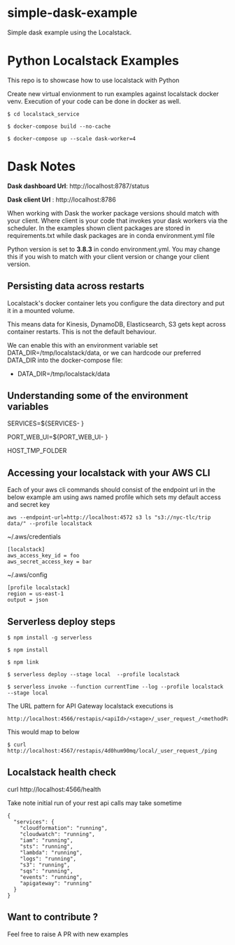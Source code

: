 # simple-dask-example

Simple dask example using the Localstack.

# Python Localstack Examples

This repo is to showcase how to use localstack with Python


Create new virtual envionment to run examples against 
localstack docker venv. Execution of your code can be 
done in docker as well.

```
$ cd localstack_service

$ docker-compose build --no-cache 

$ docker-compose up --scale dask-worker=4
```

# Dask Notes

**Dask dashboard Url**: http://localhost:8787/status

**Dask client Url**   : http://localhost:8786

When working with Dask the worker package versions should match with your 
client. Where client is your code that invokes your dask workers via the scheduler. In the examples shown 
client packages are stored in requirements.txt while dask packages 
are in conda environment.yml file

Python version is set to **3.8.3** in condo environment.yml. You may change
this if you wish to match with your client version or change your client version.



## Persisting data across restarts
Localstack's docker container lets you configure the data directory and put it in a mounted volume.

This means data for Kinesis, DynamoDB, Elasticsearch, S3 gets kept across container restarts. This is not the default behaviour.

We can enable this with an environment variable set DATA_DIR=/tmp/localstack/data, or we can hardcode our preferred DATA_DIR into the docker-compose file:

- DATA_DIR=/tmp/localstack/data


## Understanding some of the environment variables 

SERVICES=${SERVICES- }

PORT_WEB_UI=${PORT_WEB_UI- }
 
HOST_TMP_FOLDER


## Accessing your localstack with your AWS CLI

Each of your aws cli commands should consist of the endpoint url 
in the below example am using aws named profile which sets my default access and secret key

```
aws --endpoint-url=http://localhost:4572 s3 ls "s3://nyc-tlc/trip data/" --profile localstack
```

~/.aws/credentials

```
[localstack]
aws_access_key_id = foo
aws_secret_access_key = bar
```

~/.aws/config
```
[profile localstack]
region = us-east-1
output = json
```

## Serverless deploy steps 

```
$ npm install -g serverless

$ npm install

$ npm link    

$ serverless deploy --stage local  --profile localstack

$ serverless invoke --function currentTime --log --profile localstack --stage local

```
The URL pattern for API Gateway localstack executions is

```
http://localhost:4566/restapis/<apiId>/<stage>/_user_request_/<methodPath>
```

This would map to below

```
$ curl http://localhost:4567/restapis/4d0hum90mq/local/_user_request_/ping
```

## Localstack health check 

curl http://localhost:4566/health

Take note initial run of your rest api calls may take sometime

```
{
  "services": {
    "cloudformation": "running",
    "cloudwatch": "running",
    "iam": "running",
    "sts": "running",
    "lambda": "running",
    "logs": "running",
    "s3": "running",
    "sqs": "running",
    "events": "running",
    "apigateway": "running"
  }
}
```


## Want to contribute ?

Feel free to raise A PR with new examples
